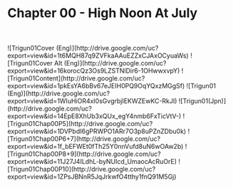 # Chapter 00 - High Noon At July
<br>
<br>
![Trigun01Cover (Eng)](http://drive.google.com/uc?export=view&id=1t6MQH87q9ZVFkaAAuEZZxCJAxOCyuaWs)
![Trigun01Cover Alt (Eng)](http://drive.google.com/uc?export=view&id=16korocQz3Os9LZSTNlDir6-1OHwwxvpY)
![Trigun01Content](http://drive.google.com/uc?export=view&id=1pkEsYA6bBv67eJEIH0PQ9OqYQxzMGgSf)
![Trigun01 (Eng)](http://drive.google.com/uc?export=view&id=1WIuHiOR4xI0sGvgrbjIEKWZEwKC-RkJI)
![Trigun01(Jpn)](http://drive.google.com/uc?export=view&id=14EpE8XhUb3xQUx_egY4nmb6FxTicVtV-)
![Trigun01Chap00P5](http://drive.google.com/uc?export=view&id=1DVPbdI6gPRWPO1ARr7O3p8uPZnZDbu0k)
![Trigun01Chap00P6+7](http://drive.google.com/uc?export=view&id=1f_bEFWEt0fTh25Y0nnVufd8uN6wOAw2b)
![Trigun01Chap00P8+9](http://drive.google.com/uc?export=view&id=11J27J4ILdhL-byNUIcd_UmaocAcRuOrE)
![Trigun01Chap00P10](http://drive.google.com/uc?export=view&id=1ZPsJBNnR5JqJrkwfO4tthy1fnQ91M5Gj)
